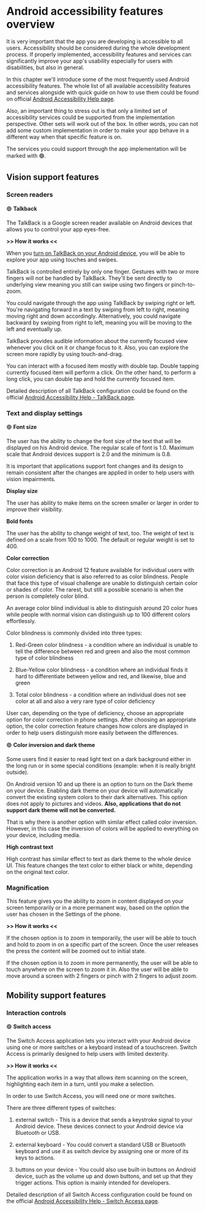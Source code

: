 # Android accessibility features overview

It is very important that the app you are developing is accessible to all users. Accessibility should be considered during the whole development process. If properly implemented, accessibility features and services can significantly improve your app's usability especially for users with disabilities, but also in general.

In this chapter we'll introduce some of the most frequently used Android accessibility features. The whole list of all available accessibility features and services alongside with quick guide on how to use them could be found on official [Android Accessibility Help page](https://support.google.com/accessibility/android#topic=6007234).

Also, an important thing to stress out is that only a limited set of accessibility services could be supported from the implementation perspective. Other sets will work out of the box. In other words, you can not add some custom implementation in order to make your app behave in a different way when that specific feature is on.

The services you could support through the app implementation will be marked with :green_circle:.

## Vision support features

### Screen readers

:green_circle: **Talkback**

The TalkBack is a Google screen reader available on Android devices that allows you to control your app eyes-free.

**>> How it works <<**

When you [turn on TalkBack on your Android device](https://support.google.com/accessibility/android/answer/6007100), you will be able to explore your app using touches and swipes.

TalkBack is controlled entirely by only one finger. Gestures with two or more fingers will not be handled by TalkBack. They'll be sent directly to underlying view meaning you still can swipe using two fingers or pinch-to-zoom.

You could navigate through the app using TalkBack by swiping right or left. You're navigating forward in a text by swiping from left to right, meaning moving right and down accordingly. Alternatively, you could navigate backward by swiping from right to left, meaning you will be moving to the left and eventually up.

TalkBack provides audible information about the currently focused view whenever you click on it or change focus to it. Also, you can explore the screen more rapidly by using touch-and-drag.

You can interact with a focused item mostly with double tap. Double tapping currently focused item will perform a click. On the other hand, to perform a long click, you can double tap and hold the currently focused item.

Detailed description of all TalkBack configuration could be found on the official [Android Accessibility Help - TalkBack page](https://support.google.com/accessibility/android/answer/6006598?hl=en&ref_topic=10601571).

### Text and display settings

:green_circle: **Font size**

The user has the ability to change the font size of the text that will be displayed on his Android device. The regular scale of font is 1.0. Maximum scale that Android devices support is 2.0 and the minimum is 0.8.

It is important that applications support font changes and its design to remain consistent after the changes are applied in order to help users with vision impairments.

**Display size**

The user has ability to make items on the screen smaller or larger in order to improve their visibility.

**Bold fonts**

The user has the ability to change weight of text, too. The weight of text is defined on a scale from 100 to 1000. The default or regular weight is set to 400.

**Color correction**

Color correction is an Android 12 feature available for individual users with color vision deficiency that is also referred to as color blindness. People that face this type of visual challenge are unable to distinguish certain color or shades of color. The rarest, but still a possible scenario is when the person is completely color blind.

An average color blind individual is able to distinguish around 20 color hues while people with normal vision can distinguish up to 100 different colors effortlessly.

Color blindness is commonly divided into three types:

1. Red-Green color blindness - a condition where an individual is unable to tell the difference between red and green and also the most common type of color blindness

2. Blue-Yellow color blindness - a condition where an individual finds it hard to differentiate between yellow and red, and likewise, blue and green

3. Total color blindness - a condition where an individual does not see color at all and also a very rare type of color deficiency

User can, depending on the type of deficiency, choose an appropriate option for color correction in phone settings. After choosing an appropriate option, the color correction feature changes how colors are displayed in order to help users distinguish more easily between the differences.

:green_circle: **Color inversion and dark theme**

Some users find it easier to read light text on a dark background either in the long run or in some special conditions (example: when it is really bright outside).

On Android version 10 and up there is an option to turn on the Dark theme on your device. Enabling dark theme on your device will automatically convert the existing system colors to their dark alternatives. This option does not apply to pictures and videos. **Also, applications that do not support dark theme will not be converted.**

That is why there is another option with similar effect called color inversion. However, in this case the inversion of colors will be applied to everything on your device, including media.

**High contrast text**

High contrast has similar effect to text as dark theme to the whole device UI. This feature changes the text color to either black or white, depending on the original text color.

### Magnification

This feature gives you the ability to zoom in content displayed on your screen temporarily or in a more permanent way, based on the option the user has chosen in the Settings of the phone.

**>> How it works <<**

If the chosen option is to zoom in temporarily, the user will be able to touch and hold to zoom in on a specific part of the screen. Once the user releases the press the content will be zoomed out to initial state.

If the chosen option is to zoom in more permanently, the user will be able to touch anywhere on the screen to zoom it in. Also the user will be able to move around a screen with 2 fingers or pinch with 2 fingers to adjust zoom.

## Mobility support features

### Interaction controls

:green_circle: **Switch access**

The Switch Access application lets you interact with your Android device using one or more switches or a keyboard instead of a touchscreen. Switch Access is primarily designed to help users with limited dexterity.

**>> How it works <<**

The application works in a way that allows item scanning on the screen, highlighting each item in a turn, until you make a selection.

In order to use Switch Access, you will need one or more switches.

There are three different types of switches:

1. external switch - This is a device that sends a keystroke signal to your Android device. These devices connect to your Android device via Bluetooth or USB.

2. external keyboard - You could convert a standard USB or Bluetooth keyboard and use it as switch device by assigning one or more of its keys to actions.

3. buttons on your device - You could also use built-in buttons on Android device, such as the volume up and down buttons, and set up that they trigger actions. This option is mainly intended for developers.

Detailed description of all Switch Access configuration could be found on the official [Android Accessibility Help - Switch Access page](https://support.google.com/accessibility/android/answer/6122836?hl=en&ref_topic=6151780).





